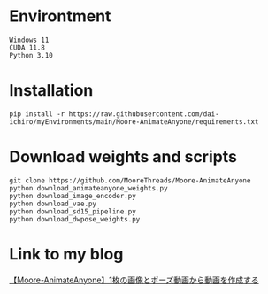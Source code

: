 # Environtment
```text
Windows 11
CUDA 11.8
Python 3.10
```
# Installation
```text
pip install -r https://raw.githubusercontent.com/dai-ichiro/myEnvironments/main/Moore-AnimateAnyone/requirements.txt
```
# Download weights and scripts
```text
git clone https://github.com/MooreThreads/Moore-AnimateAnyone
python download_animateanyone_weights.py
python download_image_encoder.py
python download_vae.py
python download_sd15_pipeline.py
python download_dwpose_weights.py
```
# Link to my blog
[【Moore-AnimateAnyone】1枚の画像とポーズ動画から動画を作成する](https://touch-sp.hatenablog.com/entry/2024/01/13/004949)
